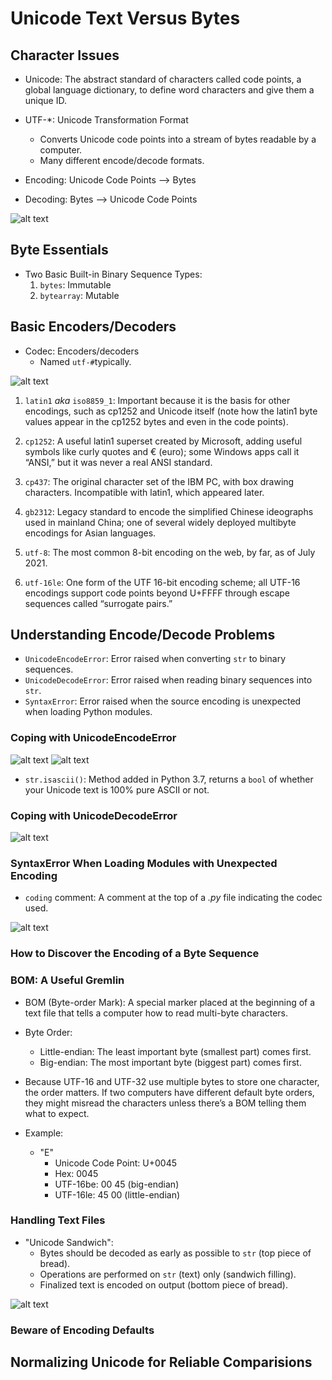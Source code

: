 # Unicode Text Versus Bytes

## Character Issues


- Unicode: The abstract standard of characters called code points, a global language dictionary, to define word characters and give them a unique ID.
- UTF-*: Unicode Transformation Format
    - Converts Unicode code points into a stream of bytes readable by a computer.
    - Many different encode/decode formats.

- Encoding: Unicode Code Points --> Bytes
- Decoding: Bytes --> Unicode Code Points

![alt text](image.png)

## Byte Essentials

- Two Basic Built-in Binary Sequence Types:
    1. `bytes`: Immutable
    2. `bytearray`: Mutable

## Basic Encoders/Decoders

- Codec: Encoders/decoders
    - Named `utf-#`typically.

![alt text](image-1.png)

1. `latin1` *aka* `iso8859_1`: Important because it is the basis for other encodings, such as cp1252 and Unicode itself (note how the latin1 byte values appear in the cp1252 bytes and even in the code points).

2. `cp1252`: A useful latin1 superset created by Microsoft, adding useful symbols like curly quotes and € (euro); some Windows apps call it “ANSI,” but it was never a real ANSI standard.

3. `cp437`: The original character set of the IBM PC, with box drawing characters. Incompatible with latin1, which appeared later.

4. `gb2312`: Legacy standard to encode the simplified Chinese ideographs used in mainland China; one of several widely deployed multibyte encodings for Asian languages.

5. `utf-8`: The most common 8-bit encoding on the web, by far, as of July 2021.

6. `utf-16le`: One form of the UTF 16-bit encoding scheme; all UTF-16 encodings support code points beyond U+FFFF through escape sequences called “surrogate pairs.”

## Understanding Encode/Decode Problems

- `UnicodeEncodeError`: Error raised when converting `str` to binary sequences.
- `UnicodeDecodeError`: Error raised when reading binary sequences into `str`.
- `SyntaxError`: Error raised when the source encoding is unexpected when loading Python modules.


### Coping with UnicodeEncodeError

![alt text](image-2.png)
![alt text](image-3.png)

- `str.isascii()`: Method added in Python 3.7, returns a `bool` of whether your Unicode text is 100% pure ASCII or not.

### Coping with UnicodeDecodeError

![alt text](image-4.png)

### SyntaxError When Loading Modules with Unexpected Encoding

- `coding` comment: A comment at the top of a *.py* file indicating the codec used.

![alt text](image-5.png)

### How to Discover the Encoding of a Byte Sequence

### BOM: A Useful Gremlin

- BOM (Byte-order Mark): A special marker placed at the beginning of a text file that tells a computer how to read multi-byte characters. 

- Byte Order: 
    - Little-endian: The least important byte (smallest part) comes first.
    - Big-endian: The most important byte (biggest part) comes first.

- Because UTF-16 and UTF-32 use multiple bytes to store one character, the order matters. If two computers have different default byte orders, they might misread the characters unless there’s a BOM telling them what to expect.

- Example:
    - "E"
        - Unicode Code Point: U+0045
        - Hex: 0045
        - UTF-16be: 00 45 (big-endian)
        - UTF-16le: 45 00 (little-endian)

### Handling Text Files

- "Unicode Sandwich":
    - Bytes should be decoded as early as possible to `str` (top piece of bread).
    - Operations are performed on `str` (text) only (sandwich filling).
    - Finalized text is encoded on output (bottom piece of bread).

![alt text](image-6.png)


### Beware of Encoding Defaults

## Normalizing Unicode for Reliable Comparisions


